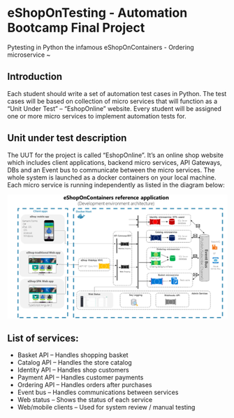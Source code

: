 # eShopOnTesting - Automation Bootcamp Final Project

Pytesting in Python the infamous eShopOnContainers - Ordering microservice ~

## Introduction
Each student should write a set of automation test cases in Python.
The test cases will be based on collection of micro services that will function as a “Unit Under Test” – “EshopOnline” website.
Every student will be assigned one or more micro services to implement automation tests for.

## Unit under test description
The UUT for the project is called “EshopOnline”. It’s an online shop website which includes client applications, backend micro services, API Gateways, DBs and an Event bus to communicate between the micro services.
The whole system is launched as a docker containers on your local machine.
Each micro service is running independently as listed in the diagram below:

<img src="https://github.com/dotnet-architecture/eShopOnContainers/raw/dev/img/eShopOnContainers-architecture.png" alt="Eshop containers architecture">

## List of services:
* Basket API – Handles shopping basket
* Catalog API – Handles the store catalog
* Identity API – Handles shop customers
* Payment API – Handles customer payments
* Ordering API – Handles orders after purchases
* Event bus – Handles communications between services
* Web status – Shows the status of each service
* Web/mobile clients – Used for system review / manual testing
